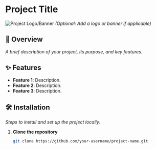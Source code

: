 # Project Title  

![Project Logo/Banner]()  *(Optional: Add a logo or banner if applicable)*  

## 📌 Overview  
*A brief description of your project, its purpose, and key features.*  

## ✨ Features  
- **Feature 1**: Description.  
- **Feature 2**: Description.  
- **Feature 3**: Description.  

## 🛠️ Installation  
*Steps to install and set up the project locally:*  

1. **Clone the repository**  
   ```bash
   git clone https://github.com/your-username/project-name.git








